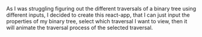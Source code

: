 As I was struggling figuring out the different traversals of a binary tree using different inputs,
I decided to create this react-app, that I can just input the properties of my binary tree, select which traversal I want to view,
then it will animate the traversal process of the selected traversal.
